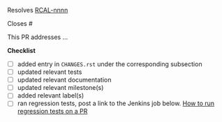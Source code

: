 <!-- If this PR closes a JIRA ticket, make sure the title starts with the JIRA issue number,
for example RCAL-1234: <Fix a bug> -->
Resolves [RCAL-nnnn](https://jira.stsci.edu/browse/JP-nnnn)

<!-- If this PR closes a GitHub issue, reference it here by its number -->
Closes #

<!-- describe the changes comprising this PR here -->
This PR addresses ...

**Checklist**
- [ ] added entry in `CHANGES.rst` under the corresponding subsection
- [ ] updated relevant tests
- [ ] updated relevant documentation
- [ ] updated relevant milestone(s)
- [ ] added relevant label(s)
- [ ] ran regression tests, post a link to the Jenkins job below. [How to run regression tests on a PR](https://github.com/spacetelescope/romancal/wiki/Running-Regression-Tests-Against-PR-Branches)
